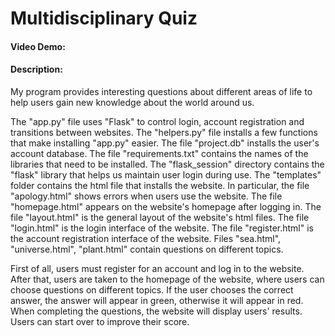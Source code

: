 # Multidisciplinary Quiz
#### Video Demo:  <URL HERE>
#### Description:
My program provides interesting questions about different areas of life to help users gain new knowledge about the world around us.

The "app.py" file uses "Flask" to control login, account registration and transitions between websites.
The "helpers.py" file installs a few functions that make installing "app.py" easier.
The file "project.db" installs the user's account database.
The file "requirements.txt" contains the names of the libraries that need to be installed.
The "flask_session" directory contains the "flask" library that helps us maintain user login during use.
The "templates" folder contains the html file that installs the website.
In particular, the file "apology.html" shows errors when users use the website.
The file "homepage.html" appears on the website's homepage after logging in.
The file "layout.html" is the general layout of the website's html files.
The file "login.html" is the login interface of the website.
The file "register.html" is the account registration interface of the website.
Files "sea.html", "universe.html", "plant.html" contain questions on different topics.

First of all, users must register for an account and log in to the website. After that, users are taken to the homepage of the website, where users can choose questions on different topics. If the user chooses the correct answer, the answer will appear in green, otherwise it will appear in red. When completing the questions, the website will display users' results. Users can start over to improve their score.